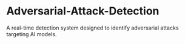 # Adversarial-Attack-Detection
A real-time detection system designed to identify adversarial attacks targeting AI models.
